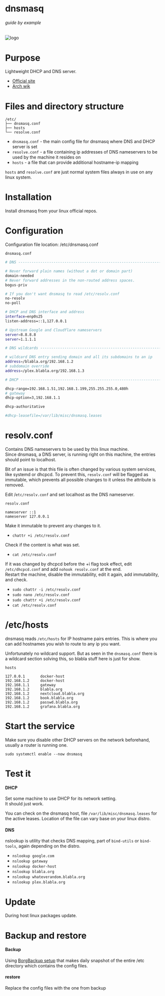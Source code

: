 # dnsmasq

###### guide by example

![logo](https://i.imgur.com/SOa4kRd.png)

# Purpose

Lightweight DHCP and DNS server.

* [Official site](http://www.thekelleys.org.uk/dnsmasq/doc.html)
* [Arch wik](https://wiki.archlinux.org/index.php/dnsmasq)

# Files and directory structure

```
/etc/
├── dnsmasq.conf
├── hosts
└── resolve.conf
```              

* `dnsmasq.conf` - the main config file for dnsmasq where DNS and DHCP server is set
* `resolve.conf` - a file containing ip addresses of DNS nameservers to be used
   by the machine it resides on
* `hosts` - a file that can provide additional hostname-ip mapping

`hosts` and `resolve.conf` are just normal system files always in use on any linux
system.

# Installation

Install dnsmasq from your linux official repos.

# Configuration

Configuration file location: /etc/dnsmasq.conf

`dnsmasq.conf`

```bash
# DNS --------------------------------------------------------------------------

# Never forward plain names (without a dot or domain part)
domain-needed
# Never forward addresses in the non-routed address spaces.
bogus-priv

# If you don't want dnsmasq to read /etc/resolv.conf
no-resolv
no-poll

# DHCP and DNS interface and address
interface=enp0s25
listen-address=::1,127.0.0.1

# Upstream Google and Cloudflare nameservers
server=8.8.8.8
server=1.1.1.1

# DNS wildcards ----------------------------------------------------------------

# wildcard DNS entry sending domain and all its subdomains to an ip
address=/blabla.org/192.168.1.2
# subdomain override
address=/plex.blabla.org/192.168.1.3

# DHCP -------------------------------------------------------------------------

dhcp-range=192.168.1.51,192.168.1.199,255.255.255.0,480h
# gateway
dhcp-option=3,192.168.1.1

dhcp-authoritative

#dhcp-leasefile=/var/lib/misc/dnsmasq.leases
```

# resolv.conf

Contains DNS nameservers to be used by this linux machine.</br>
Since dnsmasq, a DNS server, is running right on this machine,
the entries should point to localhost.

Bit of an issue is that this file is often changed by various system services,
like systemd or dhcpcd.
To prevent this, `resolv.conf` will be flagged as immutable,
which prevents all possible changes to it unless the attribute is removed.

Edit /`etc/resolv.conf` and set localhost as the DNS nameserver.

`resolv.conf`
```
nameserver ::1
nameserver 127.0.0.1
```

Make it immutable to prevent any changes to it.

* `chattr +i /etc/resolv.conf`

Check if the content is what was set.

* `cat /etc/resolv.conf`

If it was changed by dhcpcd before the +i flag took effect, edit `/etc/dhcpcd.conf`
and add `nohook resolv.conf` at the end.</br>
Restart the machine, disable the immutability, edit it again,
add immutability, and check.

* `sudo chattr -i /etc/resolv.conf`
* `sudo nano /etc/resolv.conf`
* `sudo chattr +i /etc/resolv.conf`
* `cat /etc/resolv.conf`

# /etc/hosts

dnsmasq reads `/etc/hosts` for IP hostname pairs entries.
This is where you can add hostnames you wish to route to any ip you want.

Unfortunately no wildcard support.
But as seen in the `dnsmasq.conf` there is a wildcard section solving this,
so blabla stuff here is just for show. 

`hosts`
```
127.0.0.1       docker-host
192.168.1.2     docker-host 
192.168.1.1     gateway
192.168.1.2     blabla.org
192.168.1.2     nextcloud.blabla.org
192.168.1.2     book.blabla.org
192.168.1.2     passwd.blabla.org
192.168.1.2     grafana.blabla.org
```

# Start the service

Make sure you disable other DHCP servers on the network beforehand,
usually a router is running one.

`sudo systemctl enable --now dnsmasq`

# Test it

#### DHCP

Set some machine to use DHCP for its network setting.</br>
It should just work. 

You can check on the dnsmasq host, file `/var/lib/misc/dnsmasq.leases`
for the active leases. Location of the file can vary base on your linux distro.

#### DNS

nslookup is utility that checks DNS mapping, part of `bind-utils` or `bind-tools`,
again depending on the distro.

* `nslookup google.com`
* `nslookup gateway`
* `nslookup docker-host`
* `nslookup blabla.org`
* `nslookup whateverandom.blabla.org`
* `nslookup plex.blabla.org`

# Update

During host linux packages update.

# Backup and restore

#### Backup

Using [BorgBackup setup](https://github.com/DoTheEvo/selfhosted-apps-docker/tree/master/borg_backup)
that makes daily snapshot of the entire /etc directory
which contains the config files.

#### restore

Replace the config files with the one from backup
